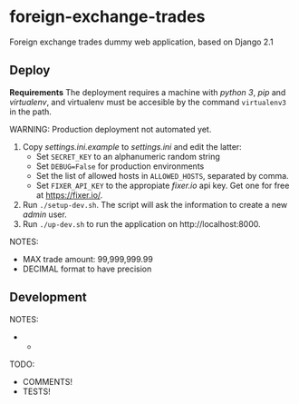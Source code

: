 # foreign-exchange-trades
Foreign exchange trades dummy web application, based on Django 2.1

## Deploy
**Requirements** The deployment requires a machine with _python 3_, _pip_ and _virtualenv_, and virtualenv must be accesible by the command `virtualenv3` in the path.

WARNING: Production deployment not automated yet.

1. Copy _settings.ini.example_ to _settings.ini_ and edit the latter:
	* Set `SECRET_KEY` to an alphanumeric random string
	* Set `DEBUG=False` for production environments
	* Set the list of allowed hosts in `ALLOWED_HOSTS`, separated by comma.
	* Set `FIXER_API_KEY` to the appropiate _fixer.io_ api key. Get one for free at https://fixer.io/. 
2. Run `./setup-dev.sh`. The script will ask the information to create a new _admin_ user.
3. Run `./up-dev.sh` to run the application on http://localhost:8000.


NOTES:
* MAX trade amount: 99,999,999.99
* DECIMAL format to have precision

## Development

NOTES:
* -

TODO:
* COMMENTS!
* TESTS!
